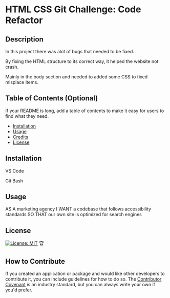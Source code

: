 # HTML CSS Git Challenge: Code Refactor

## Description

In this project there was alot of bugs that needed to be fixed.

By fixing the HTML structure to its correct way, it helped the website not crash. 

Mainly in the body section and needed to added some CSS to fixed misplace items.


## Table of Contents (Optional)

If your README is long, add a table of contents to make it easy for users to find what they need.

- [Installation](#installation)
- [Usage](#usage)
- [Credits](#credits)
- [License](#license)

## Installation

VS Code 

Git Bash 

## Usage

AS A marketing agency
I WANT a codebase that follows accessibility standards
SO THAT our own site is optimized for search engines



## License

[![License: MIT](https://img.shields.io/badge/License-MIT-yellow.svg)](https://opensource.org/licenses/MIT)
🏆




## How to Contribute

If you created an application or package and would like other developers to contribute it, you can include guidelines for how to do so. The [Contributor Covenant](https://www.contributor-covenant.org/) is an industry standard, but you can always write your own if you'd prefer.

